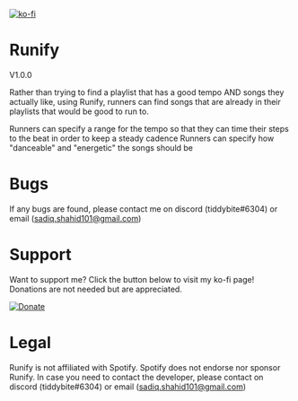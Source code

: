 [![ko-fi](https://ko-fi.com/img/githubbutton_sm.svg)](https://ko-fi.com/Y8Y0C2CAM)

# Runify

V1.0.0

Rather than trying to find a playlist that has a good tempo AND songs they actually like, using Runify, runners can find songs that are already in their playlists that would be good to run to.

Runners can specify a range for the tempo so that they can time their steps to the beat in order to keep a steady cadence
Runners can specify how "danceable" and "energetic" the songs should be

# Bugs

If any bugs are found, please contact me on discord (tiddybite#6304) or email (sadiq.shahid101@gmail.com)

# Support

Want to support me? Click the button below to visit my ko-fi page! Donations are not needed but are appreciated.

[![Donate](https://img.shields.io/badge/Ko--fi-F16061?style=for-the-badge&logo=ko-fi&logoColor=white)](https://ko-fi.com/spherical)

# Legal

Runify is not affiliated with Spotify. Spotify does not endorse nor sponsor Runify. In case you need to contact the developer, please contact on discord (tiddybite#6304) or email (sadiq.shahid101@gmail.com)
